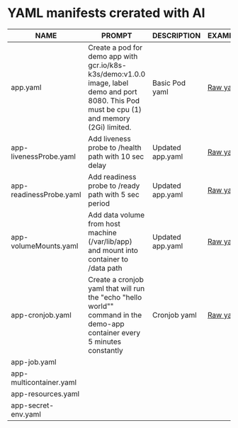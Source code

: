 # YAML manifests crerated with AI 




| NAME                    | PROMPT      | DESCRIPTION | EXAMPLE |
| ----------------------- | ----------- | ----------- | ------- |
| app.yaml                | Create a pod for demo app with gcr.io/k8s-k3s/demo:v1.0.0 image, label demo and port 8080. This Pod must be cpu (1) and memory (2Gi) limited.| Basic Pod yaml | [Raw yaml](https://raw.githubusercontent.com/artur-titov/ai-yaml/main/yaml/app.yaml) |
| app-livenessProbe.yaml  | Add liveness probe to /health path with 10 sec delay | Updated app.yaml | [Raw yaml](https://raw.githubusercontent.com/artur-titov/ai-yaml/main/yaml/app-livenessProbe.yaml) |
| app-readinessProbe.yaml | Add readiness probe to /ready path with 5 sec period | Updated app.yaml | [Raw yaml](https://raw.githubusercontent.com/artur-titov/ai-yaml/main/yaml/app-readinessProbe.yaml) |
| app-volumeMounts.yaml   | Add data volume from host machine (/var/lib/app) and mount into container to /data path | Updated app.yaml | [Raw yaml](https://raw.githubusercontent.com/artur-titov/ai-yaml/main/yaml/app-volumeMounts.yaml) |
| app-cronjob.yaml        | Create a cronjob yaml that will run the "echo "hello world"" command in the demo-app container every 5 minutes constantly | Cronjob yaml | [Raw yaml](https://raw.githubusercontent.com/artur-titov/ai-yaml/main/yaml/app-cronjob.yaml) |
| app-job.yaml            | |||
| app-multicontainer.yaml | |||
| app-resources.yaml      | |||
| app-secret-env.yaml     | |||